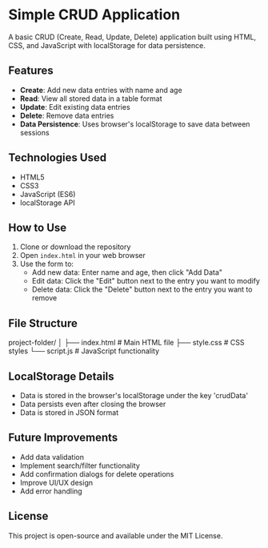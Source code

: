 # Simple CRUD Application

A basic CRUD (Create, Read, Update, Delete) application built using HTML, CSS, and JavaScript with localStorage for data persistence.

## Features

- **Create**: Add new data entries with name and age
- **Read**: View all stored data in a table format
- **Update**: Edit existing data entries
- **Delete**: Remove data entries
- **Data Persistence**: Uses browser's localStorage to save data between sessions

## Technologies Used

- HTML5
- CSS3
- JavaScript (ES6)
- localStorage API

## How to Use

1. Clone or download the repository
2. Open `index.html` in your web browser
3. Use the form to:
   - Add new data: Enter name and age, then click "Add Data"
   - Edit data: Click the "Edit" button next to the entry you want to modify
   - Delete data: Click the "Delete" button next to the entry you want to remove

## File Structure

project-folder/
│
├── index.html        # Main HTML file
├── style.css         # CSS styles
└── script.js         # JavaScript functionality

## LocalStorage Details

- Data is stored in the browser's localStorage under the key 'crudData'
- Data persists even after closing the browser
- Data is stored in JSON format

## Future Improvements

- Add data validation
- Implement search/filter functionality
- Add confirmation dialogs for delete operations
- Improve UI/UX design
- Add error handling

## License

This project is open-source and available under the MIT License.
